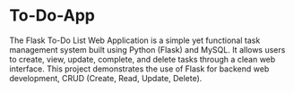 # To-Do-App
The Flask To-Do List Web Application is a simple yet functional task management system built using Python (Flask) and MySQL. It allows users to create, view, update, complete, and delete tasks through a clean web interface. This project demonstrates the use of Flask for backend web development, CRUD (Create, Read, Update, Delete).

